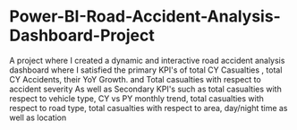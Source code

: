 # Power-BI-Road-Accident-Analysis-Dashboard-Project
A project where I created a dynamic and interactive road accident analysis dashboard where I satisfied the primary KPI's of total CY Casualties , total CY Accidents, their YoY Growth. and Total casualties with respect to accident severity
As well as Secondary KPI's such as total casualties with respect to vehicle type, CY vs PY monthly trend, total casualties with respect to road type, total casualties with respect to area, day/night time as well as location
